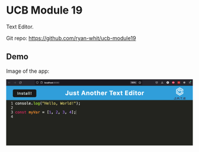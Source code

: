 # UCB Module 19

Text Editor.

Git repo: https://github.com/ryan-whit/ucb-module19

## Demo

Image of the app:

![ucb-module19](./public/jate-ucb-module18.png "Demo")
